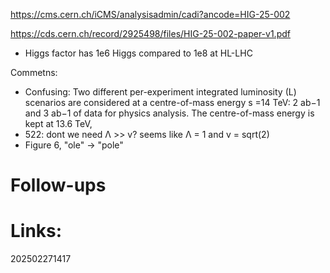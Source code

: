 https://cms.cern.ch/iCMS/analysisadmin/cadi?ancode=HIG-25-002

https://cds.cern.ch/record/2925498/files/HIG-25-002-paper-v1.pdf

- Higgs factor has 1e6 Higgs compared to 1e8 at HL-LHC


Commetns: 
- Confusing: Two different per-experiment integrated luminosity (L) scenarios are considered at a centre-of-mass energy s =14 TeV: 2 ab−1 and 3 ab−1 of data for physics analysis. The centre-of-mass energy is kept at 13.6 TeV,
- 522: dont we need Λ >> v?   seems like Λ = 1 and v = sqrt(2) 
- Figure 6, "ole" -> "pole"
# Follow-ups


# Links: 



202502271417
